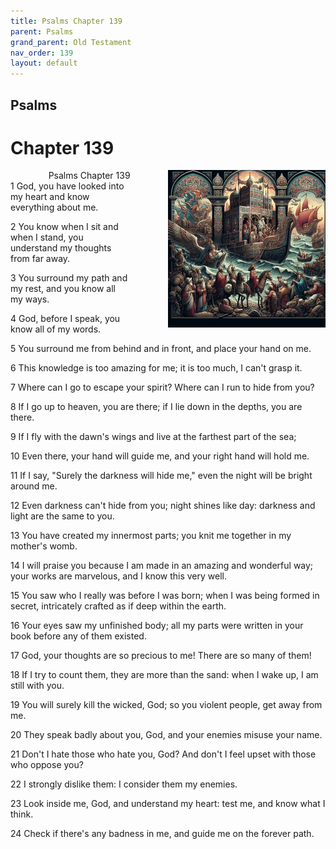 ```yaml
---
title: Psalms Chapter 139
parent: Psalms
grand_parent: Old Testament
nav_order: 139
layout: default
---
```


## Psalms

# Chapter 139

<div style="clear: both; text-align: right;">
    <div style="max-width: 50%; height: auto; float: right; margin: 0 0 10px 10px; padding-left: 10%;">
        <img src="/assets/Image/Psalms/500/139.jpg" alt="Psalms Chapter 139" class="chapter-image">
    </div>
    <figcaption style="font-size: 14px; text-align: right;">Psalms Chapter 139</figcaption>
</div>
1 God, you have looked into my heart and know everything about me.

2 You know when I sit and when I stand, you understand my thoughts from far away.

3 You surround my path and my rest, and you know all my ways.

4 God, before I speak, you know all of my words.

5 You surround me from behind and in front, and place your hand on me.

6 This knowledge is too amazing for me; it is too much, I can't grasp it.

7 Where can I go to escape your spirit? Where can I run to hide from you?

8 If I go up to heaven, you are there; if I lie down in the depths, you are there.

9 If I fly with the dawn's wings and live at the farthest part of the sea;

10 Even there, your hand will guide me, and your right hand will hold me.

11 If I say, "Surely the darkness will hide me," even the night will be bright around me.

12 Even darkness can't hide from you; night shines like day: darkness and light are the same to you.

13 You have created my innermost parts; you knit me together in my mother's womb.

14 I will praise you because I am made in an amazing and wonderful way; your works are marvelous, and I know this very well.

15 You saw who I really was before I was born; when I was being formed in secret, intricately crafted as if deep within the earth.

16 Your eyes saw my unfinished body; all my parts were written in your book before any of them existed.

17 God, your thoughts are so precious to me! There are so many of them!

18 If I try to count them, they are more than the sand: when I wake up, I am still with you.

19 You will surely kill the wicked, God; so you violent people, get away from me.

20 They speak badly about you, God, and your enemies misuse your name.

21 Don't I hate those who hate you, God? And don't I feel upset with those who oppose you?

22 I strongly dislike them: I consider them my enemies.

23 Look inside me, God, and understand my heart: test me, and know what I think.

24 Check if there's any badness in me, and guide me on the forever path.


